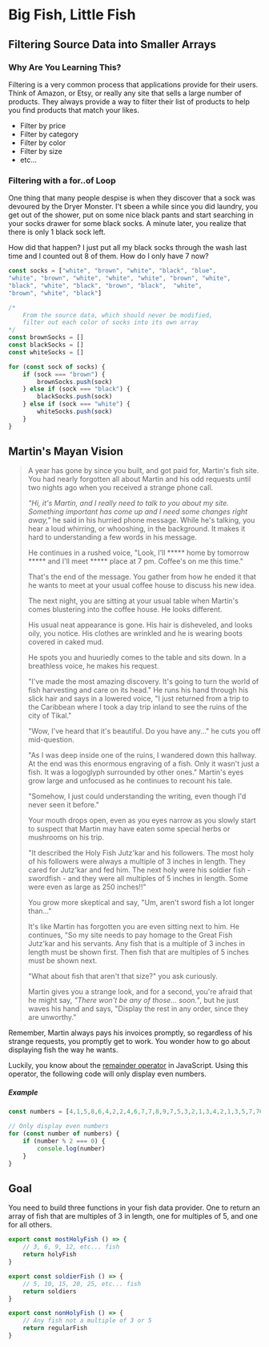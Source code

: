# Big Fish, Little Fish

## Filtering Source Data into Smaller Arrays

### Why Are You Learning This?

Filtering is a very common process that applications provide for their users. Think of Amazon, or Etsy, or really any site that sells a large number of products. They always provide a way to filter their list of products to help you find products that match your likes.

* Filter by price
* Filter by category
* Filter by color
* Filter by size
* etc...

### Filtering with a for..of Loop

One thing that many people despise is when they discover that a sock was devoured by the Dryer Monster. I't sbeen a while since you did laundry, you get out of the shower, put on some nice black pants and start searching in your socks drawer for some black socks. A minute later, you realize that there is only 1 black sock left.

How did that happen? I just put all my black socks through the wash last time and I counted out 8 of them. How do I only have 7 now?

```js
const socks = ["white", "brown", "white", "black", "blue",
"white", "brown", "white", "white", "white", "brown", "white",
"black", "white", "black", "brown", "black",  "white",
"brown", "white", "black"]

/*
    From the source data, which should never be modified,
    filter out each color of socks into its own array
*/
const brownSocks = []
const blackSocks = []
const whiteSocks = []

for (const sock of socks) {
    if (sock === "brown") {
        brownSocks.push(sock)
    } else if (sock === "black") {
        blackSocks.push(sock)
    } else if (sock === "white") {
        whiteSocks.push(sock)
    }
}
```

## Martin's Mayan Vision

> A year has gone by since you built, and got paid for, Martin's fish site. You had nearly forgotten all about Martin and his odd requests until two nights ago when you received a strange phone call.
>
> _"Hi, it's Martin, and I really need to talk to you about my site. Something important has come up and I need some changes right away,"_ he said in his hurried phone message. While he's talking, you hear a loud whirring, or whooshing, in the background. It makes it hard to understanding a few words in his message.
>
> He continues in a rushed voice, "Look, I'll ***** home by tomorrow ***** and I'll meet ***** place at 7 pm. Coffee's on me this time."
>
> That's the end of the message. You gather from how he ended it that he wants to meet at your usual coffee house to discuss his new idea.
>
> The next night, you are sitting at your usual table when Martin's comes blustering into the coffee house. He looks different.
>
> His usual neat appearance is gone. His hair is disheveled, and looks oily, you notice. His clothes are wrinkled and he is wearing boots covered in caked mud.
>
> He spots you and huuriedly comes to the table and sits down. In a breathless voice, he makes his request.
>
> "I've made the most amazing discovery. It's going to turn the world of fish harvesting and care on its head." He runs his hand through his slick hair and says in a lowered voice, "I just returned from a trip to the Caribbean where I took a day trip inland to see the ruins of the city of Tikal."
>
> "Wow, I've heard that it's beautiful. Do you have any..." he cuts you off mid-question.
>
> "As I was deep inside one of the ruins, I wandered down this hallway. At the end was this enormous engraving of a fish. Only it wasn't just a fish. It was a logoglyph surrounded by other ones." Martin's eyes grow large and unfocused as he continues to recount his tale.
>
> "Somehow, I just could understanding the writing, even though I'd never seen it before."
>
> Your mouth drops open, even as you eyes narrow as you slowly start to suspect that Martin may have eaten some special herbs or mushrooms on his trip.
>
> "It described the Holy Fish Jutz'kar and his followers. The most holy of his followers were always a multiple of 3 inches in length. They cared for Jutz'kar and fed him. The next holy were his soldier fish - swordfish - and they were all multiples of 5 inches in length. Some were even as large as 250 inches!!"
>
> You grow more skeptical and say, "Um, aren't sword fish a lot longer than..."
>
> It's like Martin has forgotten you are even sitting next to him. He continues, "So my site needs to pay homage to the Great Fish Jutz'kar and his servants. Any fish that is a multiple of 3 inches in length must be shown first. Then fish that are multiples of 5 inches must be shown next.
>
> "What about fish that aren't that size?" you ask curiously.
>
> Martin gives you a strange look, and for a second, you're afraid that he might say, _"There won't be any of those... soon."_, but he just waves his hand and says, "Display the rest in any order, since they are unworthy."

Remember, Martin always pays his invoices promptly, so regardless of his strange requests, you promptly get to work. You wonder how to go about displaying fish the way he wants.

Luckily, you know about the [remainder operator](https://developer.mozilla.org/en-US/docs/Web/JavaScript/Reference/Operators/Arithmetic_Operators#Remainder) in JavaScript. Using this operator, the following code will only display even numbers.

##### Example

```js
const numbers = [4,1,5,8,6,4,2,2,4,6,7,7,8,9,7,5,3,2,1,3,4,2,1,3,5,7,76,5,9,4,23,5,3,2,6,8,98,65,3,1,3,4]

// Only display even numbers
for (const number of numbers) {
    if (number % 2 === 0) {
        console.log(number)
    }
}
```

## Goal

You need to build three functions in your fish data provider. One to return an array of fish that are multiples of 3 in length, one for multiples of 5, and one for all others.

```js
export const mostHolyFish () => {
    // 3, 6, 9, 12, etc... fish
    return holyFish
}

export const soldierFish () => {
    // 5, 10, 15, 20, 25, etc... fish
    return soldiers
}

export const nonHolyFish () => {
    // Any fish not a multiple of 3 or 5
    return regularFish
}
```

